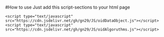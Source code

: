 #How to use
Just add this script-sections to your html page
```
<script type="text/javascript" src="https://cdn.jsdelivr.net/gh/gn29/JS/oidDataObject.js"></script>
<script type="text/javascript" src="https://cdn.jsdelivr.net/gh/gn29/JS/oidAlgoruthms.js"></script>
```